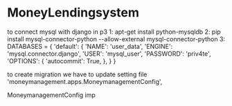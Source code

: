 # MoneyLendingsystem
to connect mysql with django in p3
1: apt-get install python-mysqldb
2: pip install mysql-connector-python --allow-external mysql-connector-python 
3: DATABASES = {
    'default': {
        'NAME': 'user_data',
        'ENGINE': 'mysql.connector.django',
        'USER': 'mysql_user',
        'PASSWORD': 'priv4te',
        'OPTIONS': {
          'autocommit': True,
        },
    }
}

to create migration we have to update setting file
'moneymanagement.apps.MoneymanagementConfig',

MoneymanagementConfig imp



